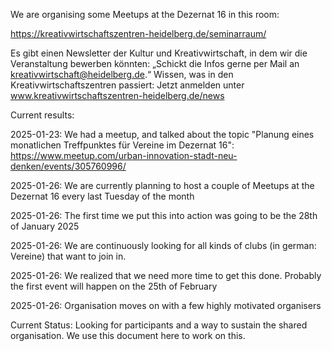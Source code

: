 We are organising some Meetups at the Dezernat 16 in this room:

https://kreativwirtschaftszentren-heidelberg.de/seminarraum/


Es gibt einen Newsletter der Kultur und Kreativwirtschaft, 
in dem wir die Veranstaltung bewerben könnten: 
„Schickt die Infos gerne per Mail an kreativwirtschaft@heidelberg.de.“ 
Wissen, was in den Kreativwirtschaftszentren passiert: 
Jetzt anmelden unter 
www.kreativwirtschaftszentren-heidelberg.de/news


Current results:

2025-01-23: We had a meetup, and talked about the topic "Planung eines monatlichen Treffpunktes für Vereine im Dezernat 16": https://www.meetup.com/urban-innovation-stadt-neu-denken/events/305760996/

2025-01-26: We are currently planning to host a couple of Meetups at the Dezernat 16 every last Tuesday of the month

2025-01-26: The first time we put this into action was going to be the 28th of January 2025

2025-01-26: We are continuously looking for all kinds of clubs (in german: Vereine) that want to join in.

2025-01-26: We realized that we need more time to get this done. Probably the first event will happen on the 25th of February

2025-01-26: Organisation moves on with a few highly motivated organisers

Current Status: Looking for participants and a way to sustain the shared organisation. We use this document here to work on this.
